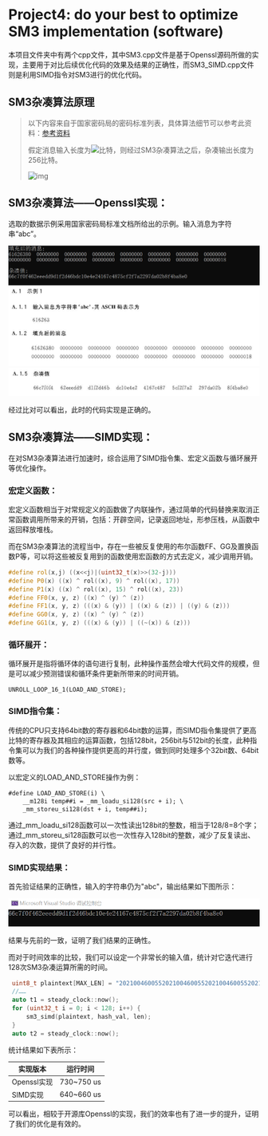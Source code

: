 # Project4: do your best to optimize SM3 implementation (software)

本项目文件夹中有两个cpp文件，其中SM3.cpp文件是基于Openssl源码所做的实现，主要用于对比后续优化代码的效果及结果的正确性，而SM3_SIMD.cpp文件则是利用SIMD指令对SM3进行的优化代码。

## SM3杂凑算法原理

> 以下内容来自于国家密码局的密码标准列表，具体算法细节可以参考此资料：[参考资料](http://www.gmbz.org.cn/main/viewfile/20180108023812835219.html)
>
> 假定消息输入长度为![](https://latex.codecogs.com/svg.image?l)比特，则经过SM3杂凑算法之后，杂凑输出长度为256比特。
>
> ![img](https://img2023.cnblogs.com/blog/1138214/202212/1138214-20221227194622193-899324839.png)

## SM3杂凑算法——Openssl实现：

选取的数据示例采用国家密码局标准文档所给出的示例。输入消息为字符串“abc”。

<img src=".\md_image\1.png" alt="image-20230703174051013" style="zoom: 100%;" />

<img src=".\md_image\2.png" alt="image-20230703174051013" style="zoom: 100%;" />

<img src=".\md_image\3.png" alt="image-20230703174051013" style="zoom: 100%;" />

经过比对可以看出，此时的代码实现是正确的。

## SM3杂凑算法——SIMD实现：

在对SM3杂凑算法进行加速时，综合运用了SIMD指令集、宏定义函数与循环展开等优化操作。

### 宏定义函数：

宏定义函数相当于对常规定义的函数做了内联操作，通过简单的代码替换来取消正常函数调用所带来的开销，包括：开辟空间，记录返回地址，形参压栈，从函数中返回释放堆栈。

而在SM3杂凑算法的流程当中，存在一些被反复使用的布尔函数FF、GG及置换函数P等，可以将这些被反复用到的函数使用宏函数的方式去定义，减少调用开销。

```c++
#define rol(x,j) ((x<<j)|(uint32_t(x)>>(32-j)))
#define P0(x) ((x) ^ rol((x), 9) ^ rol((x), 17))
#define P1(x) ((x) ^ rol((x), 15) ^ rol((x), 23))
#define FF0(x, y, z) ((x) ^ (y) ^ (z))
#define FF1(x, y, z) (((x) & (y)) | ((x) & (z)) | ((y) & (z)))
#define GG0(x, y, z) ((x) ^ (y) ^ (z))
#define GG1(x, y, z) (((x) & (y)) | ((~(x)) & (z)))
```

### 循环展开：

循环展开是指将循环体的语句进行复制，此种操作虽然会增大代码文件的规模，但是可以减少预测错误和循环条件更新所带来的时间开销。

```
UNROLL_LOOP_16_1(LOAD_AND_STORE);
```

### SIMD指令集：

传统的CPU只支持64bit数的寄存器和64bit数的运算，而SIMD指令集提供了更高比特的寄存器及其相应的运算函数，包括128bit，256bit与512bit的长度，此种指令集可以为我们的各种操作提供更高的并行度，做到同时处理多个32bit数、64bit数等。

以宏定义的LOAD_AND_STORE操作为例：

```
#define LOAD_AND_STORE(i) \
    __m128i temp##i = _mm_loadu_si128(src + i); \
    _mm_storeu_si128(dst + i, temp##i);
```

通过_mm_loadu_si128函数可以一次性读出128bit的整数，相当于128/8=8个字；通过_mm_storeu_si128函数可以也一次性存入128bit的整数，减少了反复读出、存入的次数，提供了良好的并行性。

### SIMD实现结果：

首先验证结果的正确性，输入的字符串仍为"abc"，输出结果如下图所示：

<img src=".\md_image\4.png" alt="image-20230703174051013" style="zoom: 100%;" />

结果与先前的一致，证明了我们结果的正确性。

而对于时间效率的比较，我们可以设定一个非常长的输入值，统计对它迭代进行128次SM3杂凑运算所需的时间。

```c++
 uint8_t plaintext[MAX_LEN] = "202100460055202100460055202100460055202100460055202100460055202100460055202100460055202100460055202100460055202100460055";
 //……
 auto t1 = steady_clock::now();
 for (uint32_t i = 0; i < 128; i++) {
     sm3_simd(plaintext, hash_val, len);
 }
 auto t2 = steady_clock::now();
```

统计结果如下表所示：

| 实现版本    | 运行时间   |
| ----------- | ---------- |
| Openssl实现 | 730~750 us |
| SIMD实现    | 640~660 us |

可以看出，相较于开源库Openssl的实现，我们的效率也有了进一步的提升，证明了我们的优化是有效的。

